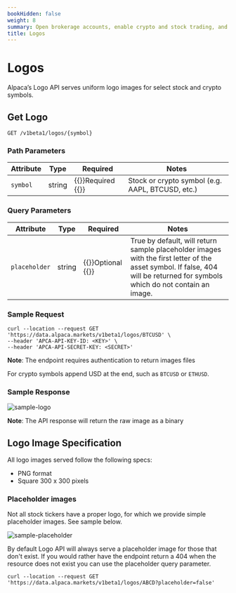 ```yaml
---
bookHidden: false
weight: 8
summary: Open brokerage accounts, enable crypto and stock trading, and manage the ongoing user experience with Alpaca Broker API
title: Logos
---
```


# Logos

Alpaca’s Logo API serves uniform logo images for select stock and crypto symbols.

## **Get Logo**

`GET /v1beta1/logos/{symbol}`

### Path Parameters

| Attribute     | Type   | Required                            | Notes                                 |
| ------------- | ------ | ----------------------------------- | ------------------------------------- |
| `symbol`      | string | {{<hint danger>}}Required {{</hint>}} | Stock or crypto symbol (e.g. AAPL, BTCUSD, etc.) |


### Query Parameters

| Attribute     | Type   | Required                            | Notes                                 |
| ------------- | ------ | ----------------------------------- | ------------------------------------- |
| `placeholder`      | string | {{<hint info>}}Optional {{</hint>}} | True by default, will return sample placeholder images with the first letter of the asset symbol. If false, 404 will be returned for symbols which do not contain an image. |


### Sample Request

```
curl --location --request GET 'https://data.alpaca.markets/v1beta1/logos/BTCUSD' \
--header 'APCA-API-KEY-ID: <KEY>' \
--header 'APCA-API-SECRET-KEY: <SECRET>' 
```

**Note**: The endpoint requires authentication to return images files

For crypto symbols append USD at the end, such as `BTCUSD` or `ETHUSD`.


### Sample Response

![sample-logo](../images/btc.png)

**Note**: The API response will return the raw image as a binary


## **Logo Image Specification**

All logo images served follow the following specs:
- PNG format
- Square 300 x 300 pixels

### Placeholder images

Not all stock tickers have a proper logo, for which we provide simple placeholder images. See sample below.

![sample-placeholder](../images/a.png)

By default Logo API will always serve a placeholder image for those that don't exist. If you would rather have the endpoint return a 404 when the resource does not exist you can use the placeholder query parameter.

```
curl --location --request GET 'https://data.alpaca.markets/v1beta1/logos/ABCD?placeholder=false'
```